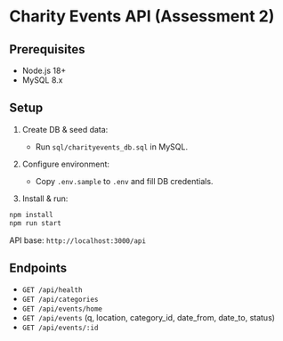 # Charity Events API (Assessment 2)

## Prerequisites
- Node.js 18+
- MySQL 8.x

## Setup
1. Create DB & seed data:
   - Run `sql/charityevents_db.sql` in MySQL.

2. Configure environment:
   - Copy `.env.sample` to `.env` and fill DB credentials.

3. Install & run:
```bash
npm install
npm run start
```
API base: `http://localhost:3000/api`

## Endpoints
- `GET /api/health`
- `GET /api/categories`
- `GET /api/events/home`
- `GET /api/events` (q, location, category_id, date_from, date_to, status)
- `GET /api/events/:id`
